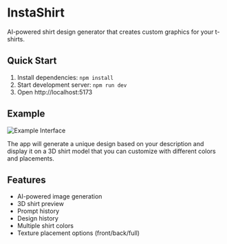 # InstaShirt

AI-powered shirt design generator that creates custom graphics for your t-shirts.

## Quick Start

1. Install dependencies: `npm install`
2. Start development server: `npm run dev`
3. Open http://localhost:5173

## Example

![Example Interface](jumpman.jpg)

The app will generate a unique design based on your description and display it on a 3D shirt model that you can customize with different colors and placements.

## Features

- AI-powered image generation
- 3D shirt preview
- Prompt history
- Design history
- Multiple shirt colors
- Texture placement options (front/back/full)
